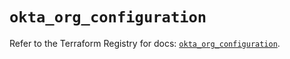 # `okta_org_configuration`

Refer to the Terraform Registry for docs: [`okta_org_configuration`](https://registry.terraform.io/providers/okta/okta/4.11.0/docs/resources/org_configuration).
